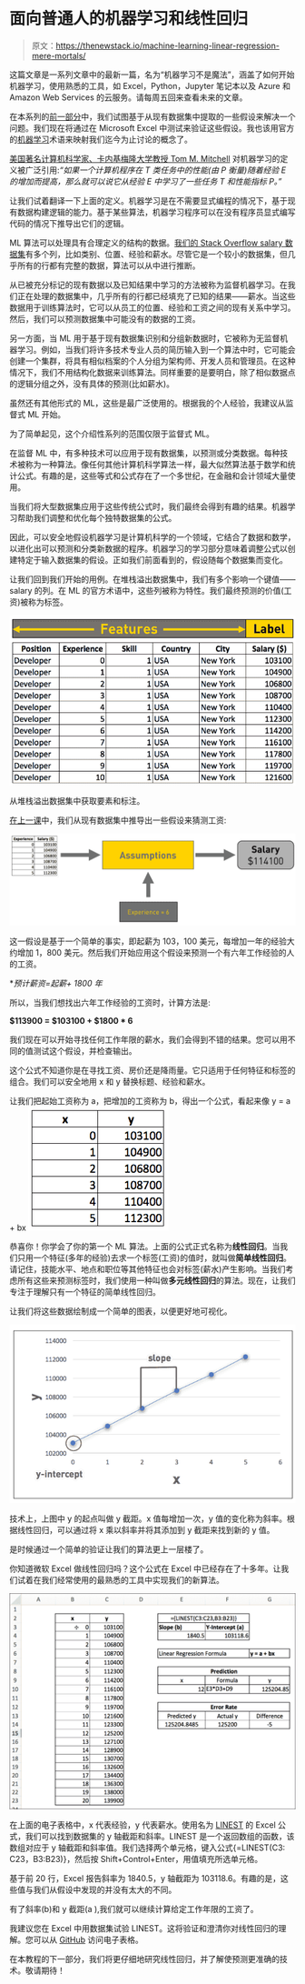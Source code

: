 # 面向普通人的机器学习和线性回归

> 原文：<https://thenewstack.io/machine-learning-linear-regression-mere-mortals/>

这篇文章是一系列文章中的最新一篇，名为“机器学习不是魔法”，涵盖了如何开始机器学习，使用熟悉的工具，如 Excel，Python，Jupyter 笔记本以及 Azure 和 Amazon Web Services 的云服务。请每周五回来查看未来的文章。

在本系列的[前一部分](https://thenewstack.io/gentle-introduction-machine-learning/)中，我们试图基于从现有数据集中提取的一些假设来解决一个问题。我们现在将通过在 Microsoft Excel 中测试来验证这些假设。我也该用官方的[机器学习](/category/machine-learning/)术语来映射我们迄今为止讨论的概念了。

[美国著名计算机科学家、卡内基梅隆大学教授 Tom M. Mitchell](http://www.cs.cmu.edu/~tom/) 对机器学习的定义被广泛引用:*“如果一个计算机程序在 T 类任务中的性能(由 P 衡量)随着经验 E 的增加而提高，那么就可以说它从经验 E 中学习了一些任务 T 和性能指标 P。”*

让我们试着翻译一下上面的定义。机器学习是在不需要显式编程的情况下，基于现有数据构建逻辑的能力。基于某些算法，机器学习程序可以在没有程序员显式编写代码的情况下推导出它们的逻辑。

ML 算法可以处理具有合理定义的结构的数据。[我们的 Stack Overflow salary 数据集](https://thenewstack.io/gentle-introduction-machine-learning/)有多个列，比如类别、位置、经验和薪水。尽管它是一个较小的数据集，但几乎所有的行都有完整的数据，算法可以从中进行推断。

从已被充分标记的现有数据以及已知结果中学习的方法被称为监督机器学习。在我们正在处理的数据集中，几乎所有的行都已经填充了已知的结果——薪水。当这些数据用于训练算法时，它可以从员工的位置、经验和工资之间的现有关系中学习。然后，我们可以预测数据集中可能没有的数据的工资。

另一方面，当 ML 用于基于现有数据集识别和分组新数据时，它被称为无监督机器学习。例如，当我们将许多技术专业人员的简历输入到一个算法中时，它可能会创建一个集群，将具有相似档案的个人分组为架构师、开发人员和管理员。在这种情况下，我们不用结构化数据来训练算法。同样重要的是要明白，除了相似数据点的逻辑分组之外，没有具体的预测(比如薪水)。

虽然还有其他形式的 ML，这些是最广泛使用的。根据我的个人经验，我建议从监督式 ML 开始。

为了简单起见，这个介绍性系列的范围仅限于监督式 ML。

在监督 ML 中，有多种技术可以应用于现有数据集，以预测或分类数据。每种技术被称为一种算法。像任何其他计算机科学算法一样，最大似然算法基于数学和统计公式。有趣的是，这些等式和公式存在了一个多世纪，在金融和会计领域大量使用。

当我们将大型数据集应用于这些传统公式时，我们最终会得到有趣的结果。机器学习帮助我们调整和优化每个独特数据集的公式。

因此，可以安全地假设机器学习是计算机科学的一个领域，它结合了数据和数学，以进化出可以预测和分类新数据的程序。机器学习的学习部分意味着调整公式以创建特定于输入数据集的假设。正如我们前面看到的，假设随每个数据集而变化。

让我们回到我们开始的用例。在堆栈溢出数据集中，我们有多个影响一个键值——salary 的列。在 ML 的官方术语中，这些列被称为特性。我们最终预测的价值(工资)被称为标签。

![](img/f0d745cae38c37fbd17177ce3edc5e15.png)

从堆栈溢出数据集中获取要素和标注。

[在上一课](https://thenewstack.io/gentle-introduction-machine-learning/)中，我们从现有数据集中推导出一些假设来猜测工资:

![](img/f588982c3824b106238411271bfeee9f.png)

这一假设是基于一个简单的事实，即起薪为 103，100 美元，每增加一年的经验大约增加 1，800 美元。然后我们开始应用这个假设来预测一个有六年工作经验的人的工资。

**预计薪资=起薪+ 1800 *年**

所以，当我们想找出六年工作经验的工资时，计算方法是:

**$113900 = $103100 + $1800 * 6**

我们现在可以开始寻找任何工作年限的薪水，我们会得到不错的结果。您可以用不同的值测试这个假设，并检查输出。

这个公式不知道你是在寻找工资、房价还是降雨量。它只适用于任何特征和标签的组合。我们可以安全地用 x 和 y 替换标题、经验和薪水。

让我们把起始工资称为 a，把增加的工资称为 b，得出一个公式，看起来像 y = a + bx
![](img/c8fc09bb444d53da2ed572cc53028b63.png)

恭喜你！你学会了你的第一个 ML 算法。上面的公式正式名称为**线性回归**。当我们只用一个特征(多年的经验)去求一个标签(工资)的值时，就叫做**简单线性回归**。请记住，技能水平、地点和职位等其他特征也会对标签(薪水)产生影响。当我们考虑所有这些来预测标签时，我们使用一种叫做**多元线性回归**的算法。现在，让我们专注于理解只有一个特征的简单线性回归。


让我们将这些数据绘制成一个简单的图表，以便更好地可视化。

![](img/da6486a470a8b6fe0fac4774dc64d25c.png)

技术上，上图中 y 的起点叫做 y 截距。x 值每增加一次，y 值的变化称为斜率。根据线性回归，可以通过将 x 乘以斜率并将其添加到 y 截距来找到新的 y 值。

是时候通过一个简单的验证让我们的算法更上一层楼了。

你知道微软 Excel 做线性回归吗？这个公式在 Excel 中已经存在了十多年。让我们试着在我们经常使用的最熟悉的工具中实现我们的新算法。

![](img/7922d8260ca48bc244917522075b1064.png)

在上面的电子表格中，x 代表经验，y 代表薪水。使用名为 [LINEST](https://support.office.com/en-us/article/LINEST-function-84d7d0d9-6e50-4101-977a-fa7abf772b6d) 的 Excel 公式，我们可以找到数据集的 y 轴截距和斜率。LINEST 是一个返回数组的函数，该数组对应于 y 轴截距和斜率值。我们选择两个单元格，键入公式{=LINEST(C3: C23，B3:B23)}，然后按 Shift+Control+Enter，用值填充所选单元格。

基于前 20 行，Excel 报告斜率为 1840.5，y 轴截距为 103118.6。有趣的是，这些值与我们从假设中发现的并没有太大的不同。

有了斜率(b)和 y 截距(a ),我们就可以继续计算给定工作年限的工资了。

我建议您在 Excel 中用数据集试验 LINEST。这将验证和澄清你对线性回归的理解。您可以从 [GitHub](https://github.com/janakiramm/ML-is-not-magic) 访问电子表格。

在本教程的下一部分，我们将更仔细地研究线性回归，并了解使预测更准确的技术。敬请期待！

<svg xmlns:xlink="http://www.w3.org/1999/xlink" viewBox="0 0 68 31" version="1.1"><title>Group</title> <desc>Created with Sketch.</desc></svg>